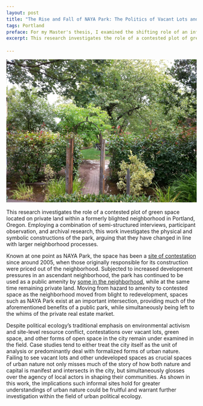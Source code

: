```yaml
---
layout: post
title: "The Rise and Fall of NAYA Park: The Politics of Vacant Lots and Urban Nature in Portland, Oregon"
tags: Portland
preface: For my Master's thesis, I examined the shifting role of an informal green space in a gentrifying neighborhood of Portland, Oregon. Below is just the abstract, but you can get the whole thing <a href="https://etda.libraries.psu.edu/paper/15212/11783">here</a>.
excerpt: This research investigates the role of a contested plot of green space located on private land within a formerly blighted neighborhood in Portland, Oregon. Employing a combination of semi-structured interviews, participant observation, and archival research, this work investigates the physical and symbolic constructions of the park, arguing that they have changed in line with larger neighborhood processes.

---
```

![Entrance to the former NAYA Park](/img/naya_park.jpg)

This research investigates the role of a contested plot of green space located on private land within a formerly blighted neighborhood in Portland, Oregon. Employing a combination of semi-structured interviews, participant observation, and archival research, this work investigates the physical and symbolic constructions of the park, arguing that they have changed in line with larger neighborhood processes.

Known at one point as NAYA Park, the space has been a [site of contestation](http://www.portlandmercury.com/portland/get-off-my-land/Content?oid=4277173) since around 2005, when those originally responsible for its construction were priced out of the neighborhood. Subjected to increased development pressures in an ascendant neighborhood, the park has continued to be used as a public amenity by [some in the neighborhood](https://www.facebook.com/Save-the-Park-on-N-Mississippi-165988516789470/timeline/), while at the same time remaining private land. Moving from hazard to amenity to contested space as the neighborhood moved from blight to redevelopment, spaces such as NAYA Park exist at an important intersection, providing much of the aforementioned benefits of a public park, while simultaneously being left to the whims of the private real estate market.

Despite political ecology’s traditional emphasis on environmental activism and site-level resource conflict, contestations over vacant lots, green space, and other forms of open space in the city remain under examined in the field. Case studies tend to either treat the city itself as the unit of analysis or predominantly deal with formalized forms of urban nature. Failing to see vacant lots and other undeveloped spaces as crucial spaces of urban nature not only misses much of the story of how both nature and capital is manifest and intersects in the city, but simultaneously glosses over the agency of local actors in shaping their communities. As shown in this work, the implications such informal sites hold for greater understandings of urban nature could be fruitful and warrant further investigation within the field of urban political ecology.
